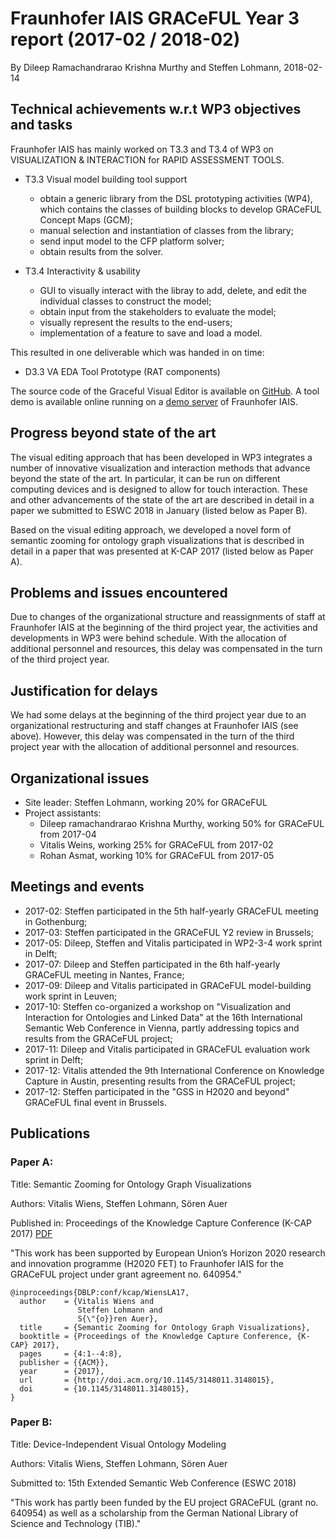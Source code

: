 # Fraunhofer IAIS GRACeFUL Year 3 report (2017-02 / 2018-02)

By Dileep Ramachandrarao Krishna Murthy and Steffen Lohmann, 2018-02-14


## Technical achievements w.r.t WP3 objectives and tasks

Fraunhofer IAIS has mainly worked on T3.3 and T3.4 of WP3 on VISUALIZATION & INTERACTION for RAPID ASSESSMENT TOOLS.

* T3.3 Visual model building tool support 
  * obtain a generic library from the DSL prototyping activities (WP4), which contains the classes of building blocks to develop GRACeFUL Concept Maps (GCM);
  * manual selection and instantiation of classes from the library; 
  * send input model to the CFP platform solver;
  * obtain results from the solver.

* T3.4 Interactivity & usability
  * GUI to visually interact with the libray to add, delete, and edit the individual classes to construct the model;
  * obtain input from the stakeholders to evaluate the model;
  * visually represent the results to the end-users;
  * implementation of a feature to save and load a model.

This resulted in one deliverable which was handed in on time:
* D3.3 VA EDA Tool Prototype (RAT components)

The source code of the Graceful Visual Editor is available on [GitHub](https://github.com/GRACeFUL-project/GRACeFULEditor/). 
A tool demo is available online running on a [demo server](http://vocol.iais.fraunhofer.de/graceful-rat/static/index.html) of Fraunhofer IAIS.

## Progress beyond state of the art

The visual editing approach that has been developed in WP3 integrates a number of innovative visualization and interaction methods that advance beyond the state of the art. In particular, it can be run on different computing devices and is designed to allow for touch interaction. These and other advancements of the state of the art are described in detail in a paper we submitted to ESWC 2018 in January (listed below as Paper B). 

Based on the visual editing approach, we developed a novel form of semantic zooming for ontology graph visualizations that is described in detail in a paper that was presented at K-CAP 2017 (listed below as Paper A).

## Problems and issues encountered

Due to changes of the organizational structure and reassignments of staff at Fraunhofer IAIS at the beginning of the third project year, the activities and developments in WP3 were behind schedule. With the allocation of additional personnel and resources, this delay was compensated in the turn of the third project year.

## Justification for delays

We had some delays at the beginning of the third project year due to an organizational restructuring and staff changes at Fraunhofer IAIS (see above). However, this delay was compensated in the turn of the third project year with the allocation of additional personnel and resources.

## Organizational issues

* Site leader: Steffen Lohmann, working 20% for GRACeFUL
* Project assistants: 
  * Dileep ramachandrarao Krishna Murthy, working 50% for GRACeFUL from 2017-04
  * Vitalis Weins, working 25% for GRACeFUL from 2017-02
  * Rohan Asmat, working 10% for GRACeFUL from 2017-05

## Meetings and events

* 2017-02: Steffen participated in the 5th half-yearly GRACeFUL meeting in Gothenburg;
* 2017-03: Steffen participated in the GRACeFUL Y2 review in Brussels;
* 2017-05: Dileep, Steffen and Vitalis participated in WP2-3-4 work sprint in Delft;
* 2017-07: Dileep and Steffen participated in the 6th half-yearly GRACeFUL meeting in Nantes, France;
* 2017-09: Dileep and Vitalis participated in GRACeFUL model-building work sprint in Leuven;
* 2017-10: Steffen co-organized a workshop on "Visualization and Interaction for Ontologies and Linked Data" at the 16th International Semantic Web Conference in Vienna, partly addressing topics and results from the GRACeFUL project;
* 2017-11: Dileep and Vitalis participated in GRACeFUL evaluation work sprint in Delft;
* 2017-12: Vitalis attended the 9th International Conference on Knowledge Capture in Austin, presenting results from the GRACeFUL project; 
* 2017-12: Steffen participated in the "GSS in H2020 and beyond" GRACeFUL final event in Brussels.

## Publications

### Paper A:

Title: Semantic Zooming for Ontology Graph Visualizations

Authors: Vitalis Wiens, Steffen Lohmann, Sören Auer

Published in: Proceedings of the Knowledge Capture Conference (K-CAP 2017) [PDF](http://steffen-lohmann.de/publications/2017_K-CAP_Semantic_Zooming.pdf)

"This work has been supported by European Union’s Horizon 2020 research and innovation programme (H2020 FET) to Fraunhofer IAIS for the GRACeFUL project under grant agreement no. 640954."

```
@inproceedings{DBLP:conf/kcap/WiensLA17,
  author    = {Vitalis Wiens and
               Steffen Lohmann and
               S{\"{o}}ren Auer},
  title     = {Semantic Zooming for Ontology Graph Visualizations},
  booktitle = {Proceedings of the Knowledge Capture Conference, {K-CAP} 2017},
  pages     = {4:1--4:8},
  publisher = {{ACM}},
  year      = {2017},
  url       = {http://doi.acm.org/10.1145/3148011.3148015},
  doi       = {10.1145/3148011.3148015},
}
```

### Paper B:

Title: Device-Independent Visual Ontology Modeling

Authors: Vitalis Wiens, Steffen Lohmann, Sören Auer

Submitted to: 15th Extended Semantic Web Conference (ESWC 2018)

"This work has partly been funded by the EU project GRACeFUL (grant no. 640954) as well as a scholarship from the German National Library of Science and Technology (TIB)."
